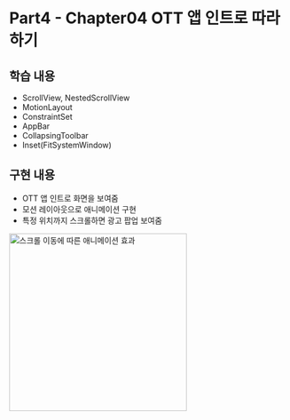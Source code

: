 # Part4 - Chapter04 OTT 앱 인트로 따라하기

## 학습 내용
- ScrollView, NestedScrollView
- MotionLayout
- ConstraintSet
- AppBar
- CollapsingToolbar
- Inset(FitSystemWindow)

## 구현 내용
- OTT 앱 인트로 화면을 보여줌
- 모션 레이아웃으로 애니메이션 구현
- 특정 위치까지 스크롤하면 광고 팝업 보여줌

<img src="https://user-images.githubusercontent.com/43491968/159514601-85eac1a5-9f3e-4ba4-956d-105871a13106.gif" height="320" alt="스크롤 이동에 따른 애니메이션 효과">